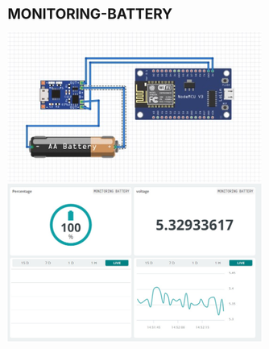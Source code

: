 # MONITORING-BATTERY

![Logo](https://github.com/Farhanudin1/MONITORING-BATTERY/blob/main/fritzing%20monitoring%20battery.jpg)![Logo](https://github.com/Farhanudin1/MONITORING-BATTERY/blob/main/ARDUINO%20CLOUD%20monitoring%20battery.jpg)
